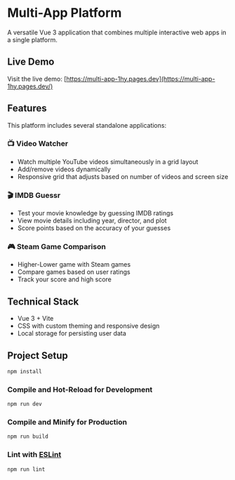 # Multi-App Platform

A versatile Vue 3 application that combines multiple interactive web apps in a single platform.

## Live Demo

Visit the live demo: [https://multi-app-1hy.pages.dev](https://multi-app-1hy.pages.dev/)

## Features

This platform includes several standalone applications:

### 📺 Video Watcher
- Watch multiple YouTube videos simultaneously in a grid layout
- Add/remove videos dynamically
- Responsive grid that adjusts based on number of videos and screen size

### 🎬 IMDB Guessr
- Test your movie knowledge by guessing IMDB ratings
- View movie details including year, director, and plot
- Score points based on the accuracy of your guesses

### 🎮 Steam Game Comparison
- Higher-Lower game with Steam games
- Compare games based on user ratings
- Track your score and high score

## Technical Stack

- Vue 3 + Vite
- CSS with custom theming and responsive design
- Local storage for persisting user data

## Project Setup

```sh
npm install
```

### Compile and Hot-Reload for Development

```sh
npm run dev
```

### Compile and Minify for Production

```sh
npm run build
```

### Lint with [ESLint](https://eslint.org/)

```sh
npm run lint
```
